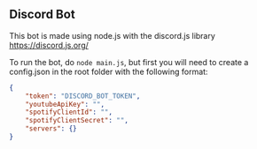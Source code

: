 ## Discord Bot
This bot is made using node.js with the discord.js library https://discord.js.org/

To run the bot, do `node main.js`, but first you will need to create a config.json in the root folder with the following format:

```json
{
    "token": "DISCORD_BOT_TOKEN",
    "youtubeApiKey": "",
    "spotifyClientId": "",
    "spotifyClientSecret": "",
    "servers": {}
}